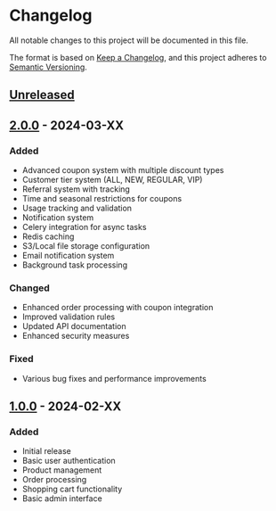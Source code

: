 # Changelog

All notable changes to this project will be documented in this file.

The format is based on [Keep a Changelog](https://keepachangelog.com/en/1.0.0/),
and this project adheres to [Semantic Versioning](https://semver.org/spec/v2.0.0.html).

## [Unreleased]

## [2.0.0] - 2024-03-XX

### Added
- Advanced coupon system with multiple discount types
- Customer tier system (ALL, NEW, REGULAR, VIP)
- Referral system with tracking
- Time and seasonal restrictions for coupons
- Usage tracking and validation
- Notification system
- Celery integration for async tasks
- Redis caching
- S3/Local file storage configuration
- Email notification system
- Background task processing

### Changed
- Enhanced order processing with coupon integration
- Improved validation rules
- Updated API documentation
- Enhanced security measures

### Fixed
- Various bug fixes and performance improvements

## [1.0.0] - 2024-02-XX

### Added
- Initial release
- Basic user authentication
- Product management
- Order processing
- Shopping cart functionality
- Basic admin interface

[Unreleased]: https://github.com/Alirad-R/WE-internet-restaurant/compare/v2.0.0...HEAD
[2.0.0]: https://github.com/Alirad-R/WE-internet-restaurant/compare/v1.0.0...v2.0.0
[1.0.0]: https://github.com/Alirad-R/WE-internet-restaurant/releases/tag/v1.0.0 